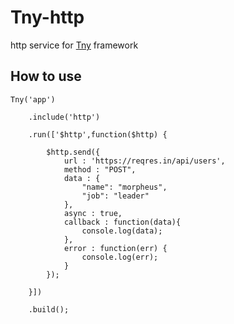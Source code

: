 # Tny-http
http service for [Tny](https://github.com/lmaftuleac/tny) framework

## How to use

```
Tny('app')
    
    .include('http')

    .run(['$http',function($http) {

        $http.send({
            url : 'https://reqres.in/api/users',
            method : "POST",
            data : {
                "name": "morpheus",
                "job": "leader"
            },
            async : true,
            callback : function(data){
                console.log(data);
            },
            error : function(err) {
                console.log(err);
            }
        });

    }])
    
    .build();

```

## 